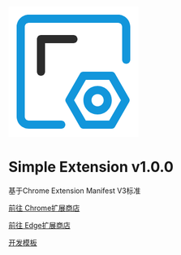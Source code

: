 ![img](./src/assets/logo.png)

# Simple Extension v1.0.0

基于Chrome Extension Manifest V3标准


[前往 Chrome扩展商店](https://chrome.google.com/webstore/detail/ofhbnimjijmnaigdfhhmhegnlmcbilba)

[前往 Edge扩展商店](https://microsoftedge.microsoft.com/addons/detail/kifnmdppleeacpldkcceoficmncfdmoa)


[开发模板](https://github.com/mubaidr/vite-vue3-browser-extension-v3)